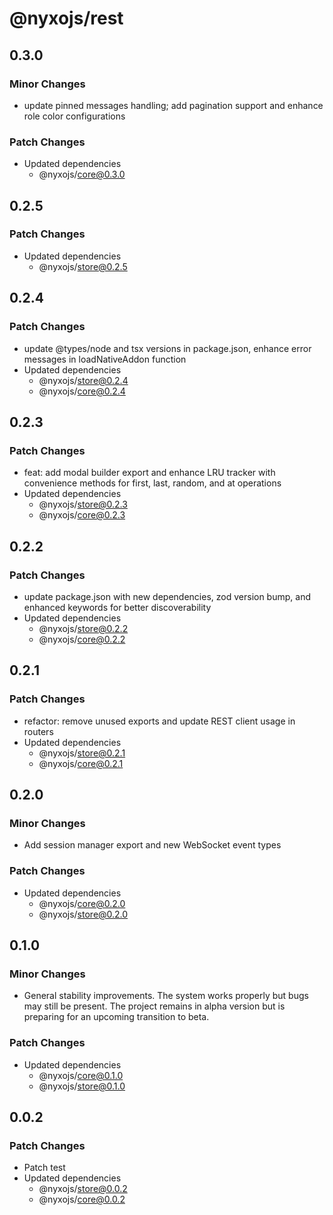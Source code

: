 # @nyxojs/rest

## 0.3.0

### Minor Changes

- update pinned messages handling; add pagination support and enhance role color configurations

### Patch Changes

- Updated dependencies
  - @nyxojs/core@0.3.0

## 0.2.5

### Patch Changes

- Updated dependencies
  - @nyxojs/store@0.2.5

## 0.2.4

### Patch Changes

- update @types/node and tsx versions in package.json, enhance error messages in loadNativeAddon function
- Updated dependencies
  - @nyxojs/store@0.2.4
  - @nyxojs/core@0.2.4

## 0.2.3

### Patch Changes

- feat: add modal builder export and enhance LRU tracker with convenience methods for first, last, random, and at operations
- Updated dependencies
  - @nyxojs/store@0.2.3
  - @nyxojs/core@0.2.3

## 0.2.2

### Patch Changes

- update package.json with new dependencies, zod version bump, and enhanced keywords for better discoverability
- Updated dependencies
  - @nyxojs/store@0.2.2
  - @nyxojs/core@0.2.2

## 0.2.1

### Patch Changes

- refactor: remove unused exports and update REST client usage in routers
- Updated dependencies
  - @nyxojs/store@0.2.1
  - @nyxojs/core@0.2.1

## 0.2.0

### Minor Changes

- Add session manager export and new WebSocket event types

### Patch Changes

- Updated dependencies
  - @nyxojs/core@0.2.0
  - @nyxojs/store@0.2.0

## 0.1.0

### Minor Changes

- General stability improvements. The system works properly but bugs may still be present. The project remains in alpha version but is preparing for an upcoming transition to beta.

### Patch Changes

- Updated dependencies
  - @nyxojs/core@0.1.0
  - @nyxojs/store@0.1.0

## 0.0.2

### Patch Changes

- Patch test
- Updated dependencies
  - @nyxojs/store@0.0.2
  - @nyxojs/core@0.0.2
